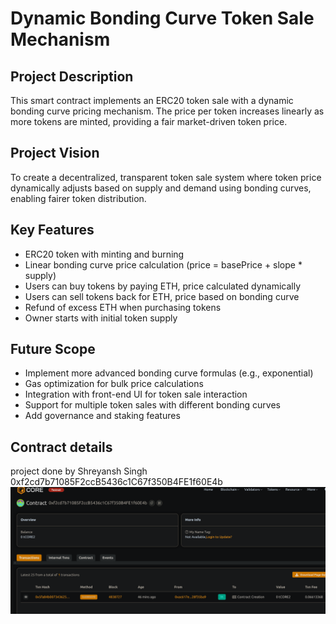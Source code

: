 # Dynamic Bonding Curve Token Sale Mechanism

## Project Description

This  smart contract  implements  an ERC20   token sale with a dynamic bonding curve pricing mechanism. The price per token increases linearly as more tokens are minted, providing a fair market-driven token price.  

## Project Vision

To create a decentralized, transparent token sale system where token price dynamically adjusts based on supply and demand using bonding curves, enabling fairer token distribution.    

## Key Features

- ERC20 token with minting and burning
- Linear bonding curve price calculation (price = basePrice + slope * supply)
- Users can buy tokens by paying ETH, price calculated dynamically
- Users can sell tokens back for ETH, price based on bonding curve
- Refund of excess ETH when purchasing tokens
- Owner starts with initial token supply  

## Future Scope

- Implement more advanced bonding curve formulas (e.g., exponential)
- Gas optimization for bulk price calculations
- Integration with front-end UI for token sale interaction
- Support for multiple token sales with different bonding curves
- Add governance and staking features

## Contract details 
project done by Shreyansh Singh 
0xf2cd7b71085F2ccB5436c1C67f350B4FE1f60E4b![alt text](image.png) 
